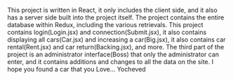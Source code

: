 This project is written in React, it only includes the client side, and it also has a server side built into the project itself.
The project contains the entire database within Redux, including the various retrievals.
This project contains login(Login.jsx) and connection(Submit.jsx), it also contains displaying all cars(Car.jsx) and increasing a car(Big.jsx), it also contains car rental(Rent.jsx) and car return(Backing.jsx), and more.
The third part of the project is an administrator interface(Boss) that only the administrator can enter, and it contains additions and changes to all the data on the site.
I hope you found a car that you Love...
Yocheved

